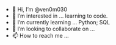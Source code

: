 - 👋 Hi, I’m @ven0m030
- 👀 I’m interested in ... learning to code.
- 🌱 I’m currently learning ... Python; SQL
- 💞️ I’m looking to collaborate on ...
- 📫 How to reach me ...

<!---
ven0m030/ven0m030 is a ✨ special ✨ repository because its `README.md` (this file) appears on your GitHub profile.
You can click the Preview link to take a look at your changes.
--->
